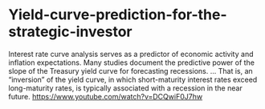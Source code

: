 # Yield-curve-prediction-for-the-strategic-investor
Interest rate curve analysis serves as a predictor of economic activity and inflation expectations. Many studies document the predictive power of the slope of the Treasury yield curve for forecasting recessions. ... That is, an “inversion” of the yield curve, in which short-maturity interest rates exceed long-maturity rates, is typically associated with a recession in the near future. https://www.youtube.com/watch?v=DCQwiF0J7hw
